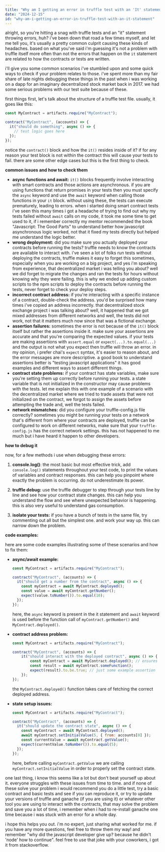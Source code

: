 ```yaml
---
title: "Why am I getting an error in truffle test with an 'It' statement?"
date: "2024-12-15"
id: "why-am-i-getting-an-error-in-truffle-test-with-an-it-statement"
---
```


alright, so you're hitting a snag with truffle tests and an "it" statement throwing errors, huh? i've been down that road a few times myself, and let me tell you, it's usually a pretty common culprit causing these kinds of headaches. based on what you've said i'm guessing it's not a problem with truffle itself more often than not the errors that happen on the `it` statement are related to how the contracts or tests are written.

i'll give you some common scenarios i've stumbled upon and some quick ways to check if your problem relates to those. i've spent more than my fair share of late nights debugging these things in the past when i was working on a dapp for an imaginary decentralized stock market back in 2017. we had some serious problems with our test suite because of these.

first things first, let's talk about the structure of a truffle test file. usually, it goes like this:

```javascript
const MyContract = artifacts.require("MyContract");

contract("MyContract", (accounts) => {
  it("should do something", async () => {
    // test logic goes here
  });
});

```
notice the `contract()` block and how the `it()` resides inside of it? if for any reason your test block is not within the contract this will cause your tests to fail. there are some other edge cases but this is the first thing to check.

**common issues and how to check them**

*   **async functions and await:** `it()` blocks frequently involve interacting with smart contracts and those actions are asynchronous. if you are using functions that return promises in your tests then you must specify the `async` keyword and use the `await` keyword when calling those functions in your `it` block. without using these, the tests can execute prematurely, leading to errors. when i started doing smart contract tests i've seen this many times i got a headache of trying to find out why my tests failed without `await` calls on my code, it took me some time to get used to it, if i remember correctly my mentor recommended the book "Javascript: The Good Parts" to understand better how javascript asynchronous logic worked, not that it fixed my tests directly but helped me understand the logic better.
*   **wrong deployment:** did you make sure you actually deployed your contracts before running the tests? truffle needs to know the contracts are available to interact with. i've seen a lot of folks run tests without deploying the contracts, truffle makes it easy to forget this sometimes, especially when you are working on a big project, and yes i'm speaking from experience, that decentralized market i was telling you about? well we did forget to migrate the changes and ran the tests for hours without knowing why they were failing. this is why we ended up adding custom scripts to the npm scripts to deploy the contracts before running the tests, never forget to check your deploy steps.
*   **incorrect contract address:** if you're interacting with a specific instance of a contract, double-check the address. you'd be surprised how many times i've copied an address incorrectly. that decentralized stock exchange project i was talking about? well, it happened that we got mixed addresses from different networks and well, the tests did not work, not that it matters much now since that was a fictional exchange.
*   **assertion failures:** sometimes the error is not because of the `it()` block itself but rather the assertions inside it. make sure your assertions are accurate and that you're comparing the expected values. if your tests are making assertions with `assert.equal` or `expect(...).to.equal(...)` and the output is not what you expect then truffle will throw an error. in my opinion, i prefer chai's `expect` syntax, it's easier to reason about, and the error messages are more descriptive. a good book to understand assertions better is "testing javascript applications" it has good examples and different ways to assert different things.
*   **contract state problems:** if your contract has state variables, make sure you're setting them up correctly before running your tests. a state variable that is not initialized in the constructor may cause problems with the tests. let me explain this with one example of a scenario with the decentralized market where we tried to trade assets that were not initialized on the contract, we forgot to assign the assets before attempting the trade and, well the tests failed.
*   **network mismatches:** did you configure your truffle-config.js file correctly? sometimes you might be running your tests on a network that's different from where your contracts are deployed, truffle can be configured to work on different networks, make sure that your `truffle-config.js` has the correct network settings. this has not happened to me much but i have heard it happen to other developers.

**how to debug it**

now, for a few methods i use when debugging these errors:

1.  **console.log()**: the most basic but most effective trick, add `console.log()` statements throughout your test code, to print the values of variables and contract responses. this can help you pinpoint where exactly the problem is occurring. do not underestimate its power.

2.  **truffle debug:** use the truffle debugger to step through your tests line by line and see how your contract state changes. this can help you understand the flow and see where unexpected behavior is happening. this is also very useful to understand gas consumption.

3.  **isolate your tests:** if you have a bunch of tests in the same file, try commenting out all but the simplest one. and work your way up. this can narrow down the problem.

**code examples:**

here are some code examples illustrating some of these scenarios and how to fix them:

*   **async/await example:**

    ```javascript
    const MyContract = artifacts.require("MyContract");

    contract("MyContract", (accounts) => {
      it("should get a number from the contract", async () => {
        const myContract = await MyContract.deployed();
        const value = await myContract.getNumber();
        expect(value.toNumber()).to.equal(10);
      });
    });
    ```
    here, the `async` keyword is present in the it statement and `await` keyword is used before the function call of `myContract.getNumber()` and `MyContract.deployed()`.
*   **contract address problem:**

    ```javascript
    const MyContract = artifacts.require("MyContract");

    contract("MyContract", (accounts) => {
        it("should interact with the deployed contract", async () => {
            const myContract = await MyContract.deployed(); // ensures it's the deployed address
            const result = await myContract.someFunction();
            expect(result).to.be.true; // just some example assertion
        });
    });
    ```
    the `MyContract.deployed()` function takes care of fetching the correct deployed address.
*   **state setup issues:**

    ```javascript
    const MyContract = artifacts.require("MyContract");

    contract("MyContract", (accounts) => {
      it("should update the contract state", async () => {
        const myContract = await MyContract.deployed();
        await myContract.setInitialValue(5, { from: accounts[0] });
        const currentValue = await myContract.getValue();
        expect(currentValue.toNumber()).to.equal(5);
      });
    });
    ```

    here, before calling `myContract.getValue` we are calling `myContract.setInitialValue` in order to properly set the contract state.

one last thing, i know this seems like a lot but don't beat yourself up about it. everyone struggles with these issues from time to time. and if none of these solve your problem i would recommend you do a little test, try a basic contract and basic tests and see if you can reproduce it, or try to update your versions of truffle and ganache (if you are using it) or whatever other tool you are using to interact with the contracts, that may solve the problem and save you a lot of time, i remember when i had to re-install ganache one time because i was stuck with an error for a whole day.

i hope this helps you out. i'm no expert, just sharing what worked for me. if you have any more questions, feel free to throw them my way! and remember "why did the javascript developer give up? because he didn't 'node' how to continue". feel free to use that joke with your coworkers, i got it from stackoverflow.
